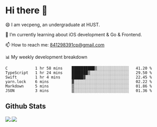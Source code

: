
# Hi there 👋
😄 I am vecpeng, an undergraduate at HUST.

🌱 I’m currently learning about iOS development & Go & Frontend.

📫 How to reach me: 841298391cp@gmail.com

📊 My weekly development breakdown
<!--START_SECTION:waka-->

```text
C            1 hr 58 mins    ██████████▒░░░░░░░░░░░░░░   41.20 %
TypeScript   1 hr 24 mins    ███████▒░░░░░░░░░░░░░░░░░   29.50 %
Swift        1 hr 4 mins     █████▓░░░░░░░░░░░░░░░░░░░   22.45 %
yarn.lock    6 mins          ▓░░░░░░░░░░░░░░░░░░░░░░░░   02.22 %
Markdown     5 mins          ▒░░░░░░░░░░░░░░░░░░░░░░░░   01.86 %
JSON         3 mins          ▒░░░░░░░░░░░░░░░░░░░░░░░░   01.36 %
```

<!--END_SECTION:waka-->

## Github Stats
<a href="https://github.com/anuraghazra/github-readme-stats">
  <img align="center" src="https://github-readme-stats.vercel.app/api?username=vecpeng&count_private=true&hide=stars" />
</a>
<a href="https://github.com/anuraghazra/convoychat">
  <img align="center" src="https://github-readme-stats.vercel.app/api/top-langs/?username=vecpeng&layout=compact" />
</a>
